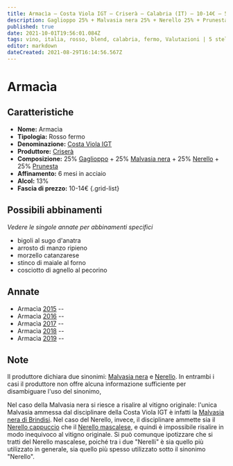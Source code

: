 ```yaml
---
title: Armacìa – Costa Viola IGT – Criserà – Calabria (IT) – 10-14€ – 5★
description: Gaglioppo 25% + Malvasia nera 25% + Nerello 25% + Prunesta 25% | Bigoli al sugo d'anatra – Arrosto di manzo ripieno – Morzello catanzarese – stinco di maiale al forno – Cosciotto di agnello al pecorino
published: true
date: 2021-10-01T19:56:01.084Z
tags: vino, italia, rosso, blend, calabria, fermo, Valutazioni | 5 stelle, stinco di maiale al forno, gaglioppo, malvasia nera, nerello, prunesta, bigoli al sugo d'anatra, arrosto di manzo ripieno, morzello catanzarese, Alimento | agnello, Alimento-dettagli | coscia, Aromatizzazione | al pecorino, Prezzi | 10-14€
editor: markdown
dateCreated: 2021-08-29T16:14:56.567Z
---
```


 # Armacìa

## Caratteristiche
- **Nome:** Armacìa
- **Tipologia:** Rosso fermo
- **Denominazione:** [Costa Viola IGT](/denominazioni/Italia/Calabria/IGT/Costa-Viola)
- **Produttore:** [Criserà](/produttori/Italia/Calabria/Crisera)
- **Composizione:** 25% [Gaglioppo](/vitigni/Italia/bacca-nera/gaglioppo) + 25% [Malvasia nera](/vitigni/Italia/bacca-nera/malvasia-nera) + 25% [Nerello](/vitigni/Italia/bacca-nera/nerello) + 25% [Prunesta](/vitigni/Italia/bacca-nera/prunesta)
- **Affinamento:** 6 mesi in acciaio
- **Alcol:** 13%
- **Fascia di prezzo:** 10-14€
{.grid-list}



## Possibili abbinamenti
*Vedere le singole annate per abbinamenti specifici*

- bigoli al sugo d'anatra
- arrosto di manzo ripieno
- morzello catanzarese
- stinco di maiale al forno
- cosciotto di agnello al pecorino

## Annate
- Armacìa [2015](vini/Italia/Calabria/Crisera/Armacia/2015) -- <span class="star-3"></span>
- Armacìa [2016](vini/Italia/Calabria/Crisera/Armacia/2016) -- <span class="star-3"></span>
- Armacìa [2017](vini/Italia/Calabria/Crisera/Armacia/2017) -- <span class="star-2"></span>
- Armacìa [2018](vini/Italia/Calabria/Crisera/Armacia/2018) -- <span class="star-5"></span>
- Armacìa [2019](vini/Italia/Calabria/Crisera/Armacia/2019) -- <span class="star-3"></span>

## Note
Il produttore dichiara due sinonimi: [Malvasia nera](/vitigni/Italia/bacca-nera/malvasia-nera) e [Nerello](/vitigni/Italia/bacca-nera/nerello). In entrambi i casi il produttore non offre alcuna informazione sufficiente per disambiguare l'uso del sinonimo, 

Nel caso della Malvasia nera si riesce a risalire al vitigno originale: l'unica Malvasia ammessa dal disciplinare della Costa Viola IGT è infatti la [Malvasia nera di Brindisi](/vitigni/Italia/bacca-nera/malvasia-nera-di-brindisi). Nel caso del Nerello, invece, il disciplinare ammette sia il [Nerello cappuccio](/vitigni/Italia/bacca-nera/nerello-cappuccio) che il [Nerello mascalese](/vitigni/Italia/bacca-nera/nerello-mascalese), e quindi è impossibile risalire in modo inequivoco al vitigno originale. Si può comunque ipotizzare che si tratti del Nerello mascalese, poiché tra i due "Nerelli" è sia quello più utilizzato in generale, sia quello più spesso utilizzato sotto il sinonimo "Nerello".